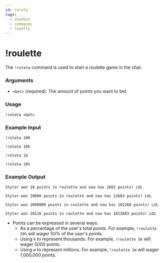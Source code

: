 ```yaml
---
id: roleta
tags:
  - chatbot
  - commands
  - loyalty
---
```

# !roulette

The `!roleta` command is used to start a roulette game in the chat.

### Arguments

- `<bet>` (required): The amount of points you want to bet.

### Usage

```
!roleta <bet>
```

### Example Input

```
!roleta 100

!roleta 10k

!roleta 1m

!roleta 10%
```

### Example Output

```
Styler won 10 points in roulette and now has 2683 points! LUL 

Styler won 10000 points in roulette and now has 12683 points! LUL

Styler won 1000000 points in roulette and now has 101268 points! LUL

Styler won 10126 points in roulette and now has 1012683 points! LUL
```

- Points can be expressed in several ways:
  - As a percentage of the user's total points. For example, `!roulette 50%` will wager 50% of the user's points.
  - Using `k` to represent thousands. For example, `!roulette 5k` will wager 5000 points.
  - Using `m` to represent millions. For example, `!roulette 1m` will wager 1,000,000 points.
